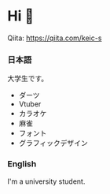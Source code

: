 # Hi 👋

Qiita: https://qiita.com/keic-s

### 日本語
大学生です。

- ダーツ
- Vtuber
- カラオケ
- 麻雀
- フォント
- グラフィックデザイン

### English
I'm a university student.
